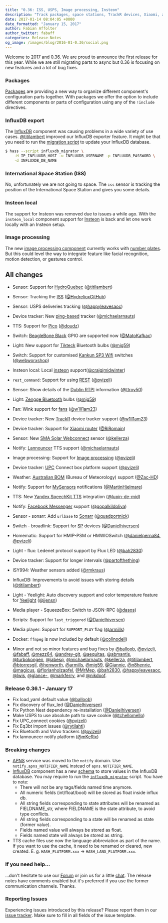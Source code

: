 ```yaml
---
title: "0.36: ISS, USPS, Image processing, Insteon"
description: "Track packages, space stations, TrackR devices, Xiaomi, and UPC connect boxes"
date: 2017-01-14 08:04:05 +0000
date_formatted: "January 15, 2017"
author: Fabian Affolter
author_twitter: fabaff
categories: Release-Notes
og_image: /images/blog/2016-01-0.36/social.png
---
```


Welcome to 2017 and 0.36. We are proud to announce the first release for this year. While we are still migrating parts to async but 0.36 is focusing on new features and a lot of bug fixes.

### Packages
[Packages][packages] are providing a new way to organize different component's configuration parts together. With packages we offer the option to include different components or parts of configuration using any of the `!include` directives.

### InfluxDB export
The [InfluxDB][influx] component was causing problems in a wide variety of use cases. [@titilambert] improved our InfluxDB exporter feature. It might be that you need to run the [migration script](/components/influxdb/#migration-script) to update your InfluxDB database.

```bash
$ hass --script influxdb_migrator \
    -H IP_INFLUXDB_HOST -u INFLUXDB_USERNAME -p INFLUXDB_PASSWORD \
    -d INFLUXDB_DB_NAME
```

### International Space Station (ISS)
No, unfortunately we are not going to space. The `iss` sensor is tracking the position of the International Space Station and gives you some details.

### Insteon local
The support for Insteon was removed due to issues a while ago. With the `insteon_local` component support for [Insteon][insteon] is back and let one work locally with an Insteon setup.

### Image processing
The new [image processing component][image] currently works with [number plates][plates]. But this could level the way to integrate feature like facial recognition, motion detection, or gestures control.

## All changes

- Sensor: Support for [HydroQuebec][quebec] ([@titilambert])
- Sensor: Tracking the [ISS][iss] ([@HydrelioxGitHub])
- Sensor: USPS deliveries tracking ([@happyleavesaoc])
- Device tracker: New [ping-based][ping] tracker ([@michaelarnauts])
- TTS: Support for [Pico][pico] ([@doudz])
- Switch: [BeagleBone Black][beaglebone] GPIO are supported now ([@MatoKafkac])
- Light: New support for [Tikteck][tik] Bluetooth bulbs ([@mjg59])
- Switch: Support for customised [Kankun SP3 Wifi][kankun] switches ([@webworxshop])
- Insteon local: Local [insteon][insteon] support([@craigjmidwinter])
- `rest_command`: Support for using [REST][rest] ([@pvizeli])
- Sensor: Show details of the [Dublin RTPI][dublin] information ([@ttroy50])
- Light: [Zengge Bluetooth][zengge] bulbs ([@mjg59])
- Fan: Wink support for [fans][wink-fan] ([@w1ll1am23])
- Device tracker: New [TrackR][trackr] device tracker support ([@w1ll1am23])
- Device tracker: Support for [Xiaomi router][xiaomi] ([@RiRomain])
- Sensor: New [SMA Solar Webconnect][sma] sensor ([@kellerza])
- Notify: [Lannouncer][lannouncer] TTS support ([@michaelarnauts])
- Image processing: Support for [Image processing][image] ([@pvizeli])
- Device tracker: [UPC][upc] Connect box platform support ([@pvizeli])
- Weather: [Australian BOM][bom] (Bureau of Meteorology) support ([@Zac-HD])
- Notify: Support for [MySensors][mysensors] notifications ([@MartinHjelmare])
- TTS: New [Yandex SpeechKit TTS][yandex] integration ([@lupin-de-mid])
- Notify: [Facebook Messenger][facebook] support ([@gopalkildoliya])

- Sensor - sonarr: Add `urlbase` to [Sonarr][] ([@quadportnick])
- Switch - broadlink: Support for [SP][bl-switch] devices ([@Danielhiversen])
- Homematic: Support for HMIP-PSM or HMWIOSwitch ([@danielperna84], [@pvizeli])
- Light - flux: Ledenet protocol support by Flux LED ([@bah2830])
- Device tracker: Support for longer intervals ([@partofthething])
- ISY994: Weather sensors added ([@rmkraus])
- InfluxDB: Improvements to avoid issues with storing details ([@titilambert])
- Light - Yeelight: Auto discovery support and color temperature feature for [Yeelight][yeelight] ([@jjensn])
- Media player - SqueezeBox: Switch to JSON-RPC ([@dasos])
- Scripts: Support for `last_triggered` ([@Danielhiversen])
- Media player: Support for `SUPPORT_PLAY` flag ([@armills])
- Docker: `ffmpeg` is now included by default ([@colinodell])
- Minor and not so minor features and bug fixes by [@balloob], [@pvizeli], [@fabaff], [@mezz64], [@andrey-git], [@aequitas], [@abmantis], [@turbokongen], [@jabesq], [@michaelarnauts], [@kellerza], [@titilambert], [@btorresgil], [@henworth], [@armills], [@mjg59], [@Giannie], [@n8henrie], [@magicus], [@florianholzapfel], [@MrMep], [@bah2830], [@happyleavesaoc], [@lwis], [@glance-], [@markferry], and [@nikdoof].

### Release 0.36.1 - January 17

 - Fix load_yaml default value ([@balloob])
 - Fix discovery of flux_led ([@Danielhiversen])
 - Fix Python Nest dependency re-installation ([@Danielhiversen])
 - Make USPS to use absolute path to save cookie ([@tchellomello])
 - Fix UPC_connect cookies ([@pvizeli])
 - Fix Eq3bt import issues ([@rytilahti])
 - Fix Bluetooth and Volvo trackers ([@pvizeli])
 - Fix lannouncer notify platform ([@mKeRix])

### Breaking changes

- [APNS][apns] service was moved to the `notify` domain. Use `notify.apns_NOTIFIER_NAME` instead of `apns.NOTIFIER_NAME`.
- [InfluxDB][influx] component has a new [schema](/components/influxdb/#data-migration) to store values in the InfluxDB database. You may require to run the [`influxdb_migrator`](/components/influxdb/#migration-script) script.
  You have to note:
  - There will not be any tags/fields named time anymore.
  - All numeric fields (int/float/bool) will be stored as float inside influx db.
  - All string fields corresponding to state attributes will be renamed as FIELDNAME_str, where FIELDNAME is the state attribute, to avoid type conflicts.
  - All string fields corresponding to a state will be renamed as state (former value).
  - Fields named value will always be stored as float.
  - Fields named state will always be stored as string.
- TTS cache files use now the language abbreviation as part of the name. If you want to use the cache, it need to be renamed or cleared, new created. E. g. `HASH_PLATFORM.xxx` -> `HASH_LANG_PLATFORM.xxx`.

### If you need help...
...don't hesitate to use our [Forum](https://community.home-assistant.io/) or join us for a little [chat](https://discord.gg/c5DvZ4e). The release notes have comments enabled but it's preferred if you use the former communication channels. Thanks.

### Reporting Issues
Experiencing issues introduced by this release? Please report them in our [issue tracker](https://github.com/home-assistant/home-assistant/issues). Make sure to fill in all fields of the issue template.

[@tchellomello]: https://github.com/tchellomello
[@rytilahti]: https://github.com/rytilahti
[@mKeRix]: https://github.com/mKeRix
[@abmantis]: https://github.com/abmantis
[@aequitas]: https://github.com/aequitas
[@andrey-git]: https://github.com/andrey-git
[@armills]: https://github.com/armills
[@bah2830]: https://github.com/bah2830
[@balloob]: https://github.com/balloob
[@brandonweeks]: https://github.com/brandonweeks
[@btorresgil]: https://github.com/btorresgil
[@colinodell]: https://github.com/colinodell
[@Danielhiversen]: https://github.com/Danielhiversen
[@danieljkemp]: https://github.com/danieljkemp
[@danielperna84]: https://github.com/danielperna84
[@dasos]: https://github.com/dasos
[@DavidLP]: https://github.com/DavidLP
[@doudz]: https://github.com/doudz
[@eieste]: https://github.com/eieste
[@fabaff]: https://github.com/fabaff
[@florianholzapfel]: https://github.com/florianholzapfel
[@Giannie]: https://github.com/Giannie
[@glance-]: https://github.com/glance-
[@gopalkildoliya]: https://github.com/gopalkildoliya
[@happyleavesaoc]: https://github.com/happyleavesaoc
[@henworth]: https://github.com/henworth
[@HydrelioxGitHub]: https://github.com/HydrelioxGitHub
[@jabesq]: https://github.com/jabesq
[@jjensn]: https://github.com/jjensn
[@kellerza]: https://github.com/kellerza
[@kk7ds]: https://github.com/kk7ds
[@lupin-de-mid]: https://github.com/lupin-de-mid
[@lwis]: https://github.com/lwis
[@magicus]: https://github.com/magicus
[@markferry]: https://github.com/markferry
[@MartinHjelmare]: https://github.com/MartinHjelmare
[@MatoKafkac]: https://github.com/MatoKafkac
[@mezz64]: https://github.com/mezz64
[@michaelarnauts]: https://github.com/michaelarnauts
[@mjg59]: https://github.com/mjg59
[@MrMep]: https://github.com/MrMep
[@n8henrie]: https://github.com/n8henrie
[@nikdoof]: https://github.com/nikdoof
[@partofthething]: https://github.com/partofthething
[@pvizeli]: https://github.com/pvizeli
[@quadportnick]: https://github.com/quadportnick
[@RiRomain]: https://github.com/RiRomain
[@rmkraus]: https://github.com/rmkraus
[@scmmmh]: https://github.com/scmmmh
[@technicalpickles]: https://github.com/technicalpickles
[@titilambert]: https://github.com/titilambert
[@ttroy50]: https://github.com/ttroy50
[@turbokongen]: https://github.com/turbokongen
[@w1ll1am23]: https://github.com/w1ll1am23
[@craigjmidwinter]: https://github.com/craigjmidwinter
[@webworxshop]: https://github.com/webworxshop
[@Zac-HD]: https://github.com/Zac-HD

[apns]: /components/apns
[beaglebone]: /components/bbb_gpio/
[bl-switch]: /components/broadlink#switch
[bom]: /components/bom
[dublin]: /components/dublin_bus_transport/
[facebook]: /components/facebook
[image]: /components/image_processing/
[influx]: /components/influxdb/
[insteon]: /components/insteon_local/
[iss]: /components/iss
[kankun]: /components/kankun
[lannouncer]: /components/lannouncer
[mysensors]: /components/notify.mysensors/
[packages]: /topics/packages/
[pico]: /components/picotts
[ping]: /components/ping
[plates]: /components/openalpr_local_local
[quebec]: /components/hydroquebec
[rest]: /components/rest_command/
[sma]: /components/sma#sensors
[sonarr]: /components/sonarr
[tik]: /components/tikteck
[trackr]: /components/trackr
[upc]: /components/upc_connect
[usps]: /components/usps#sensor
[wink-fan]: /components/wink#fan
[xiaomi]: /components/device_tracker.xiaomi/
[yandex]: /components/yandextts
[yeelight]: /components/yeelight
[zengge]: /components/zengge

